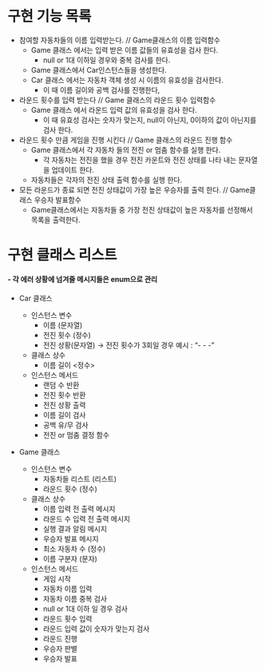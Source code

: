 # 구현 기능 목록

* 참여할 자동차들의 이름 입력받는다. // Game클래스의 이름 입력함수
    - Game 클래스 에서는 입력 받은 이름 값들의 유효성을 검사 한다.
        - null or 1대 이하일 경우와 중복 검사를 한다.
    - Game 클래스에서 Car인스턴스들을 생성한다.
    - Car 클래스 에서는 자동차 객체 생성 시 이름의 유효성을 검사한다.
        - 이 때 이름 길이와 공백 검사를 진행한다,
* 라운드 횟수를 입력 받는다 // Game 클래스의 라운드 횟수 입력함수
    - Game 클래스 에서 라운드 입력 값의 유효성을 검사 한다.
        - 이 때 유효성 검사는 숫자가 맞는지, null이 아닌지, 0이하의 값이 아닌지를 검사 한다.
* 라운드 횟수 만큼 게임을 진행 시킨다 // Game 클래스의 라운드 진행 함수
    - Game 클래스에서 각 자동차 들의 전진 or 멈춤 함수를 실행 한다.
        - 각 자동차는 전진을 했을 경우 전진 카운트와 전진 상태를 나타 내는 문자열을 업데이트 한다.
    - 자동차들은 각자의 전진 상태 출력 함수를 실행 한다.
* 모든 라운드가 종료 되면 전진 상태값이 가장 높은 우승자를 출력 한다. // Game클래스 우승자 발표함수
    - Game클래스에서는 자동차들 중 가장 전진 상태값이 높은 자동차를 선정해서 목록을 출력한다.

# 구현 클래스 리스트

#### - 각 에러 상황에 넘겨줄 메시지들은 enum으로 관리

* Car 클래스
    - 인스턴스 변수
        - 이름 (문자열)
        - 전진 횟수 (정수)
        - 전진 상황(문자열) → 전진 횟수가 3회일 경우 예시 :  “- - -”
    - 클래스 상수
        - 이름 길이 <정수>
    - 인스턴스 메서드
        - 랜덤 수 반환
        - 전진 횟수 반환
        - 전진 상황 출력
        - 이름 길이 검사
        - 공백 유/무 검사
        - 전진 or 멈춤 결정 함수

* Game 클래스
    - 인스턴스 변수
        - 자동차들 리스트 (리스트)
        - 라운드 횟수 (정수)
    - 클래스 상수
        - 이름 입력 전 출력 메시지
        - 라운드 수 입력 전 출력 메시지
        - 실행 결과 알림 메시지
        - 우승자 발표 메시지
        - 최소 자동차 수 (정수)
        - 이름 구분자 (문자)
    - 인스턴스 메서드
        - 게임 시작
        - 자동차 이름 입력
        - 자동차 이름 중복 검사
        - null or 1대 이하 일 경우 검사
        - 라운드 횟수 입력
        - 라운드 입력 값이 숫자가 맞는지 검사
        - 라운드 진행
        - 우승자 판별
        - 우승자 발표 
